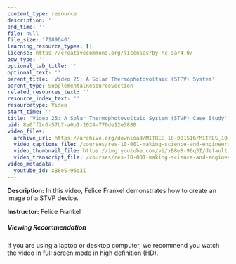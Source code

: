 ```yaml
---
content_type: resource
description: ''
end_time: ''
file: null
file_size: '7189640'
learning_resource_types: []
license: https://creativecommons.org/licenses/by-nc-sa/4.0/
ocw_type: ''
optional_tab_title: ''
optional_text: ''
parent_title: 'Video 25: A Solar Thermophotovoltaic (STPV) System'
parent_type: SupplementalResourceSection
related_resources_text: ''
resource_index_text: ''
resourcetype: Video
start_time: ''
title: 'Video 25: A Solar Thermophotovoltaic System (STVP) Case Study'
uid: 8e6ff2c6-57b7-a0b1-2024-776de12e5880
video_files:
  archive_url: https://archive.org/download/MITRES.10-001S16/MITRES_10-001S16_Track30_300k.mp4
  video_captions_file: /courses/res-10-001-making-science-and-engineering-pictures-a-practical-guide-to-presenting-your-work-spring-2016/cb898abef1fa543380666f521decdbc7_xB8eS-96q3I.vtt
  video_thumbnail_file: https://img.youtube.com/vi/xB8eS-96q3I/default.jpg
  video_transcript_file: /courses/res-10-001-making-science-and-engineering-pictures-a-practical-guide-to-presenting-your-work-spring-2016/da8cd9dfff486aef286858e482ce3eae_xB8eS-96q3I.pdf
video_metadata:
  youtube_id: xB8eS-96q3I
---
```


**Description:** In this video, Felice Frankel demonstrates how to create an image of a STVP device.

**Instructor:** Felice Frankel

##### Viewing Recommendation

If you are using a laptop or desktop computer, we recommend you watch the video in full screen mode in high definition (HD).


